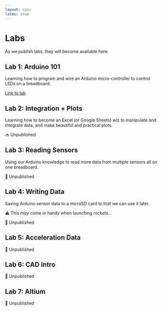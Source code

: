 ```yaml
---
layout: spec
latex: true
---
```


# Labs

As we publish labs, they will become available here.

## Lab 1: Arduino 101

Learning how to program and wire an Arduino micro-controller to control LEDs on a breadboard.

[Link to lab](/labs/lab-1)

## Lab 2: Integration + Plots

Learning how to become an Excel (or Google Sheets) wiz to manipulate and integrate data, and make beautiful and practical plots.

:soon: Unpublished

## Lab 3: Reading Sensors

Using our Arduino knowledge to read more data from multiple sensors all on one breadboard.

:no_entry_sign: Unpublished

## Lab 4: Writing Data

Saving Arduino sensor data to a microSD card to that we can use it later.

:warning: This *may* come in handy when launching rockets...

:no_entry_sign: Unpublished

## Lab 5: Acceleration Data

:no_entry_sign: Unpublished

## Lab 6: CAD Intro

:no_entry_sign: Unpublished

## Lab 7: Altium

:no_entry_sign: Unpublished
